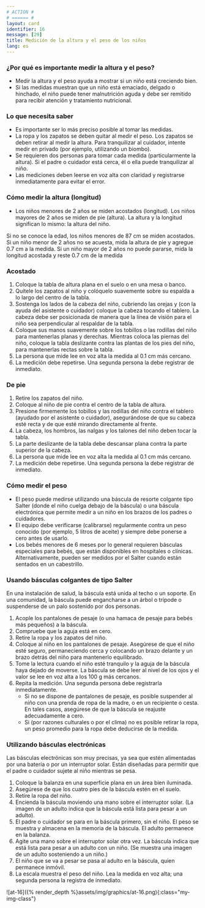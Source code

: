 ```yaml
---
# ACTION #
# ====== #
layout: card
identifier: 16
message: [29]
title: Medición de la altura y el peso de los niños
lang: es
---
```


### ¿Por qué es importante medir la altura y el peso?

- Medir la altura y el peso ayuda a mostrar si un niño está creciendo bien.
- Si las medidas muestran que un niño está emaciado, delgado o hinchado, el niño puede tener malnutrición aguda y debe ser remitido para recibir atención y tratamiento nutricional.

### Lo que necesita saber

- Es importante ser lo más preciso posible al tomar las medidas.
- La ropa y los zapatos se deben quitar al medir el peso. Los zapatos se deben retirar al medir la altura. Para tranquilizar al cuidador, intente medir en privado (por ejemplo, utilizando un biombo).
- Se requieren dos personas para tomar cada medida (particularmente la altura). Si el padre o cuidador está cerca, él o ella puede tranquilizar al niño.
- Las mediciones deben leerse en voz alta con claridad y registrarse inmediatamente para evitar el error.

### Cómo medir la altura (longitud)

- Los niños menores de 2 años se miden acostados (longitud). Los niños mayores de 2 años se miden de pie (altura). La altura y la longitud significan lo mismo: la altura del niño.

Si no se conoce la edad, los niños menores de 87 cm se miden acostados. Si un niño menor de 2 años no se acuesta, mida la altura de pie y agregue 0.7 cm a la medida. Si un niño mayor de 2 años no puede pararse, mida la longitud acostada y reste 0.7 cm de la medida

### Acostado

1. Coloque la tabla de altura plana en el suelo o en una mesa o banco.
2. Quítele los zapatos al niño y colóquelo suavemente sobre su espalda a lo largo del centro de la tabla.
3. Sostenga los lados de la cabeza del niño, cubriendo las orejas y (con la ayuda del asistente o cuidador) coloque la cabeza tocando el tablero. La cabeza debe ser posicionada de manera que la línea de visión para el niño sea perpendicular al respaldar de la tabla.
4. Coloque sus manos suavemente sobre los tobillos o las rodillas del niño para mantenerlas planas y derechas. Mientras coloca las piernas del niño, coloque la tabla deslizante contra las plantas de los pies del niño, para mantenerlas rectas sobre la tabla.
5. La persona que mide lee en voz alta la medida al 0.1 cm más cercano.
6. La medición debe repetirse. Una segunda persona la debe registrar de inmediato.

### De pie

1. Retire los zapatos del niño.
2. Coloque al niño de pie contra el centro de la tabla de altura.
3. Presione firmemente los tobillos y las rodillas del niño contra el tablero (ayudado por el asistente o cuidador), asegurándose de que su cabeza esté recta y de que esté mirando directamente al frente.
4. La cabeza, los hombros, las nalgas y los talones del niño deben tocar la tabla.
5. La parte deslizante de la tabla debe descansar plana contra la parte superior de la cabeza.
6. La persona que mide lee en voz alta la medida al 0.1 cm más cercano.
7. La medición debe repetirse. Una segunda persona la debe registrar de inmediato.

### Cómo medir el peso
- El peso puede medirse utilizando una báscula de resorte colgante tipo Salter (donde el niño cuelga debajo de la báscula) o una báscula electrónica que permite medir a un niño en los brazos de los padres o cuidadores.
- El equipo debe verificarse (calibrarse) regularmente contra un peso conocido (por ejemplo, 5 litros de aceite) y siempre debe ponerse a cero antes de usarlo.
- Los bebés menores de 6 meses por lo general requieren básculas especiales para bebés, que están disponibles en hospitales o clínicas. Alternativamente, pueden ser medidos por el Salter cuando están sentados en un cabestrillo.

### Usando básculas colgantes de tipo Salter

En una instalación de salud, la báscula está unida al techo o un soporte. En una comunidad, la báscula puede engancharse a un árbol o trípode o suspenderse de un palo sostenido por dos personas.

1. Acople los pantalones de pesaje (o una hamaca de pesaje para bebés más pequeños) a la báscula. 
2. Compruebe que la aguja está en cero.
3. Retire la ropa y los zapatos del niño.
4. Coloque al niño en los pantalones de pesaje. Asegúrese de que el niño esté seguro, permaneciendo cerca y colocando un brazo delante y un brazo detrás del niño para mantenerlo equilibrado.
5. Tome la lectura cuando el niño esté tranquilo y la aguja de la báscula haya dejado de moverse. La báscula se debe leer al nivel de los ojos y el valor se lee en voz alta a los 100 g más cercanos. 
6. Repita la medición. Una segunda persona debe registrarla inmediatamente.
    - Si no se dispone de pantalones de pesaje, es posible suspender al niño con una prenda de ropa de la madre, o en un recipiente o cesta. En tales casos, asegúrese de que la báscula se reajuste adecuadamente a cero.
    - Si (por razones culturales o por el clima) no es posible retirar la ropa, un peso promedio para la ropa debe deducirse de la medida.

### Utilizando básculas electrónicas

Las básculas electrónicas son muy precisas, ya sea que estén alimentadas por una batería o por un interruptor solar. Están diseñadas para permitir que el padre o cuidador sujete al niño mientras se pesa.
1. Coloque la balanza en una superficie plana en un área bien iluminada.
2. Asegúrese de que los cuatro pies de la báscula estén en el suelo.
3. Retire la ropa del niño.
4. Encienda la báscula moviendo una mano sobre el interruptor solar. (La imagen de un adulto indica que la báscula está lista para pesar a un adulto).
5. El padre o cuidador se para en la báscula primero, sin el niño. El peso se muestra y almacena en la memoria de la báscula. El adulto permanece en la balanza.
6. Agite una mano sobre el interruptor solar otra vez. La báscula indica que está lista para pesar a un adulto con un niño. (Se muestra una imagen de un adulto sosteniendo a un niño.)
7. El niño que se va a pesar se pasa al adulto en la báscula, quien permanece inmóvil.
8. La escala muestra el peso del niño. Lea la medida en voz alta; una segunda persona la registra de inmediato.

![at-16]({% render_depth %}assets/img/graphics/at-16.png){:class="my-img-class"}
